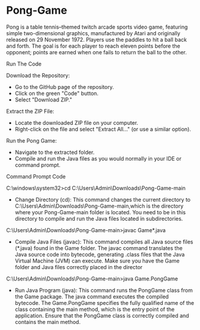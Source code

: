 # Pong-Game
Pong is a table tennis–themed twitch arcade sports video game, featuring simple two-dimensional graphics, manufactured by Atari and originally released on 29 November 1972. Players use the paddles to hit a ball back and forth. The goal is for each player to reach eleven points before the opponent; points are earned when one fails to return the ball to the other.


Run The Code 

Download the Repository:
- Go to the GitHub page of the repository.
- Click on the green "Code" button.
- Select "Download ZIP."

Extract the ZIP File:
- Locate the downloaded ZIP file on your computer.
- Right-click on the file and select "Extract All..." (or use a similar option).

Run the Pong Game:
- Navigate to the extracted folder.
- Compile and run the Java files as you would normally in your IDE or command prompt.

Command Prompt Code 

C:\windows\system32>cd C:\Users\Admin\Downloads\Pong-Game-main
- Change Directory (cd): This command changes the current directory to C:\Users\Admin\Downloads\Pong-Game-main,which is the directory where your
  Pong-Game-main folder is located. You need to be in this directory to compile and run the Java files located in subdirectories.

C:\Users\Admin\Downloads\Pong-Game-main>javac Game\*.java
- Compile Java Files (javac): This command compiles all Java source files (*.java) found in the Game folder. The javac command translates the Java
  source code into bytecode, generating .class files that the Java Virtual Machine (JVM) can execute. Make sure you have the Game folder and Java files correctly placed in the director

C:\Users\Admin\Downloads\Pong-Game-main>java Game.PongGame
- Run Java Program (java): This command runs the PongGame class from the Game package. The java command executes the compiled bytecode. The Game.PongGame specifies the fully
  qualified name of the class containing the main method, which is the entry point of the application. Ensure that the PongGame class is correctly compiled and contains the main method.
